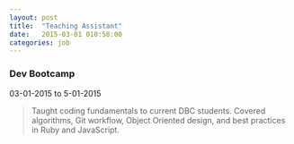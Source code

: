```yaml
---
layout: post
title:  "Teaching Assistant"
date:   2015-03-01 010:58:00
categories: job
---
```


### Dev Bootcamp
03-01-2015 to 5-01-2015

> Taught coding fundamentals to current DBC students. Covered algorithms, Git workflow, Object Oriented design, and best practices in Ruby and JavaScript.
